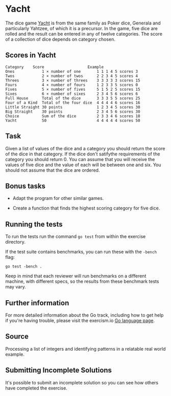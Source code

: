 # Yacht

The dice game [Yacht](https://en.wikipedia.org/wiki/Yacht_(dice_game)) is from the same family as Poker dice, Generala and particularly Yahtzee, of which it is a precursor. In the game, five dice are rolled and the result can be entered in any of twelve categories. The score of a collection of dice depends on category chosen.

## Scores in Yacht

    Category    Score                   Example
    Ones            1 × number of one       1 1 1 4 5 scores 3
    Twos            2 × number of twos      2 2 3 4 5 scores 4
    Threes          3 × number of threes    3 3 3 3 3 scores 15
    Fours           4 × number of fours     1 2 3 3 5 scores 0
    Fives           5 × number of fives     5 1 5 2 5 scores 15
    Sixes           6 × number of sixes     2 3 4 5 6 scores 6
    Full House      Total of the dice       3 3 3 5 5 scores 25
    Four of a Kind  Total of the four dice  4 4 4 4 6 scores 16
    Little Straight 30 points               1 2 3 4 5 scores 30 
    Big Straight    30 points               2 3 4 5 6 scores 30
    Choice          Sum of the dice         2 3 3 4 6 scores 18
    Yacht           50                      4 4 4 4 4 scores 50


## Task
Given a list of values of the dice and a category you should return the score of the dice in that category. If the dice don't satifythe requirements of the category you should return 0. You can assume that you will receive the values of five dice and the value of each will be between one and six. You should not assume that the dice are ordered.

## Bonus tasks

* Adapt the program for other similar games.

* Create a function that finds the highest scoring category for five dice.

## Running the tests

To run the tests run the command `go test` from within the exercise directory.

If the test suite contains benchmarks, you can run these with the `-bench`
flag:

    go test -bench .

Keep in mind that each reviewer will run benchmarks on a different machine, with
different specs, so the results from these benchmark tests may vary.

## Further information

For more detailed information about the Go track, including how to get help if
you're having trouble, please visit the exercism.io [Go language page](http://exercism.io/languages/go/about).

## Source

Processing a list of integers and identifying patterns in a relatable real world example.

## Submitting Incomplete Solutions
It's possible to submit an incomplete solution so you can see how others have completed the exercise.
